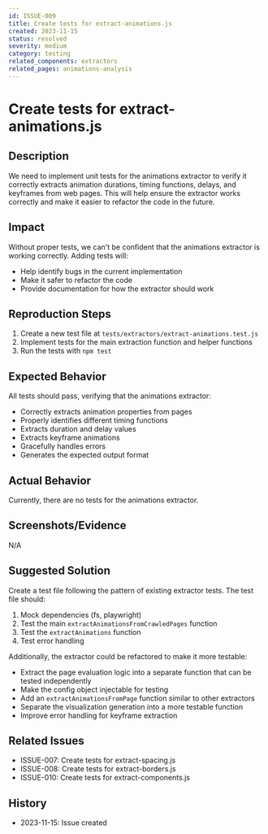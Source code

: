 ```yaml
---
id: ISSUE-009
title: Create tests for extract-animations.js
created: 2023-11-15
status: resolved
severity: medium
category: testing
related_components: extractors
related_pages: animations-analysis
---
```


# Create tests for extract-animations.js

## Description
We need to implement unit tests for the animations extractor to verify it correctly extracts animation durations, timing functions, delays, and keyframes from web pages. This will help ensure the extractor works correctly and make it easier to refactor the code in the future.

## Impact
Without proper tests, we can't be confident that the animations extractor is working correctly. Adding tests will:
- Help identify bugs in the current implementation
- Make it safer to refactor the code
- Provide documentation for how the extractor should work

## Reproduction Steps
1. Create a new test file at `tests/extractors/extract-animations.test.js`
2. Implement tests for the main extraction function and helper functions
3. Run the tests with `npm test`

## Expected Behavior
All tests should pass, verifying that the animations extractor:
- Correctly extracts animation properties from pages
- Properly identifies different timing functions
- Extracts duration and delay values
- Extracts keyframe animations
- Gracefully handles errors
- Generates the expected output format

## Actual Behavior
Currently, there are no tests for the animations extractor.

## Screenshots/Evidence
N/A

## Suggested Solution
Create a test file following the pattern of existing extractor tests. The test file should:

1. Mock dependencies (fs, playwright)
2. Test the main `extractAnimationsFromCrawledPages` function
3. Test the `extractAnimations` function
4. Test error handling

Additionally, the extractor could be refactored to make it more testable:
- Extract the page evaluation logic into a separate function that can be tested independently
- Make the config object injectable for testing
- Add an `extractAnimationsFromPage` function similar to other extractors
- Separate the visualization generation into a more testable function
- Improve error handling for keyframe extraction

## Related Issues
- ISSUE-007: Create tests for extract-spacing.js
- ISSUE-008: Create tests for extract-borders.js
- ISSUE-010: Create tests for extract-components.js

## History
- 2023-11-15: Issue created
